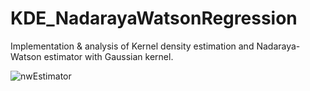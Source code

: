 # KDE_NadarayaWatsonRegression
Implementation &amp; analysis of Kernel density estimation and Nadaraya-Watson estimator with Gaussian kernel.

![nwEstimator](https://user-images.githubusercontent.com/73753025/210700214-cf5bb810-02be-4c74-976c-8d3b8ce57dd4.png)
